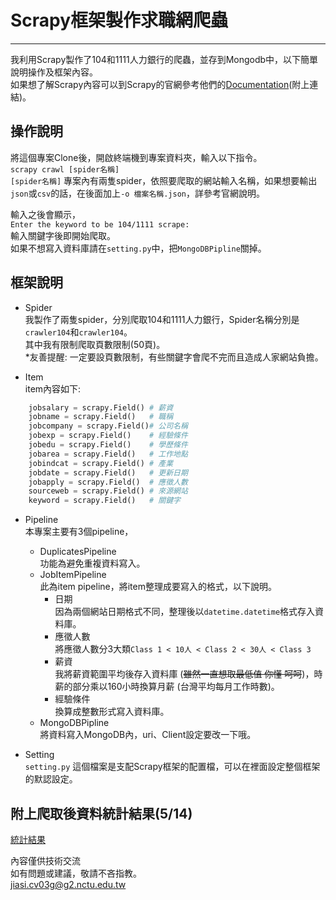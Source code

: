 # Scrapy框架製作求職網爬蟲  
----------------------  
我利用Scrapy製作了104和1111人力銀行的爬蟲，並存到Mongodb中，以下簡單說明操作及框架內容。  
如果想了解Scrapy內容可以到Scrapy的官網參考他們的[Documentation](https://docs.scrapy.org/en/latest/)(附上連結)。  
  
## 操作說明
將這個專案Clone後，開啟終端機到專案資料夾，輸入以下指令。  
`scrapy crawl [spider名稱]`  
`[spider名稱]` 專案內有兩隻spider，依照要爬取的網站輸入名稱，如果想要輸出`json`或`csv`的話，在後面加上`-o 檔案名稱.json`，詳參考官網說明。  
  
輸入之後會顯示，  
`Enter the keyword to be 104/1111 scrape:`  
輸入關鍵字後即開始爬取。  
如果不想寫入資料庫請在`setting.py`中，把`MongoDBPipline`關掉。

## 框架說明
* Spider  
我製作了兩隻spider，分別爬取104和1111人力銀行，Spider名稱分別是`crawler104`和`crawler104`。  
其中我有限制爬取頁數限制(50頁)。  
\*友善提醒: 一定要設頁數限制，有些關鍵字會爬不完而且造成人家網站負擔。

* Item  
item內容如下:  
```python
    jobsalary = scrapy.Field() # 薪資
    jobname = scrapy.Field()   # 職稱
    jobcompany = scrapy.Field()# 公司名稱
    jobexp = scrapy.Field()    # 經驗條件
    jobedu = scrapy.Field()    # 學歷條件
    jobarea = scrapy.Field()   # 工作地點
    jobindcat = scrapy.Field() # 產業
    jobdate = scrapy.Field()   # 更新日期
    jobapply = scrapy.Field()  # 應徵人數
    sourceweb = scrapy.Field() # 來源網站
    keyword = scrapy.Field()   # 關鍵字
```
* Pipeline  
本專案主要有3個pipeline，  
    * DuplicatesPipeline  
    功能為避免重複資料寫入。
    * JobItemPipeline  
    此為item pipeline，將item整理成要寫入的格式，以下說明。  
        * 日期  
        因為兩個網站日期格式不同，整理後以`datetime.datetime`格式存入資料庫。  
        * 應徵人數  
        將應徵人數分3大類`Class 1 < 10人 < Class 2 < 30人 < Class 3`  
        * 薪資  
        我將薪資範圍平均後存入資料庫 (~~雖然一直想取最低值 你懂 呵呵~~)，時薪的部分乘以160小時換算月薪 (台灣平均每月工作時數)。  
        * 經驗條件  
        換算成整數形式寫入資料庫。
    * MongoDBPipline  
    將資料寫入MongoDB內，uri、Client設定要改一下哦。

* Setting  
`setting.py` 這個檔案是支配Scrapy框架的配置檔，可以在裡面設定整個框架的默認設定。  

##   附上爬取後資料統計結果(5/14)
  [統計結果](https://nbviewer.jupyter.org/github/JJIASI/job_crawler/blob/5841801c37a138570a45ad8285b5e71728bc60a9/demo.ipynb)
  
內容僅供技術交流   
如有問題或建議，敬請不吝指教。  
<jiasi.cv03g@g2.nctu.edu.tw>

